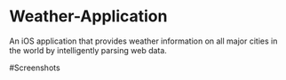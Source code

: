# Weather-Application
An iOS application that provides weather information on all major cities in the world by intelligently parsing web data.

#Screenshots
